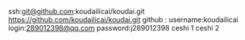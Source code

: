ssh:git@github.com:koudailicai/koudai.git  https://github.com/koudailicai/koudai.git
github : username:koudailicai  login:289012398@qq.com   password:j289012398
ceshi 1
ceshi 2
